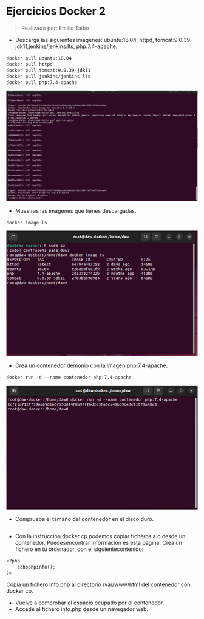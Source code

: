 # Ejercicios Docker 2
> Realizado por: Emilio Taibo


- Descarga las siguientes imágenes: ubuntu:18.04, httpd, tomcat:9.0.39-jdk11,jenkins/jenkins:lts, php:7.4-apache.

~~~
docker pull ubuntu:18.04
docker pull httpd
docker pull tomcat:9.0.39-jdk11
docker pull jenkins/jenkins:lts
docker pull php:7.4-apache
~~~

![](../Captura/CP1.png)

- Muestras las imágenes que tienes descargadas.
~~~
docker image ls
~~~
![](../Captura/CP2.png)
- Crea un contenedor demonio con la imagen php:7.4-apache.
~~~
docker run -d --name contenedor php:7.4-apache
~~~
![](../Captura/CP3.png)

- Comprueba el tamaño del contenedor en el disco duro.
~~~

~~~
-  Con la instrucción docker cp podemos copiar ficheros a o desde un contenedor. Puedesencontrar información es esta página. Crea un fichero en tu ordenador, con el siguientecontenido:
~~~
<?php
    echophpinfo();
?>
~~~
Copia un fichero info.php al directorio /var/www/html del contenedor con docker cp.
- Vuelve a comprobar el espacio ocupado por el contenedor.
- Accede al fichero info.php desde un navegador web.
